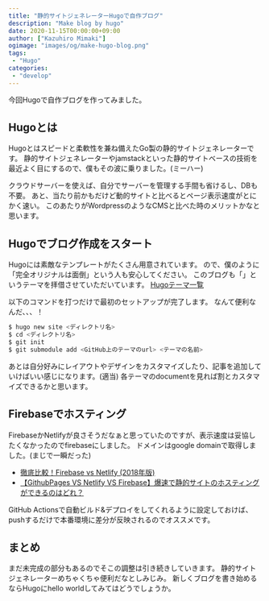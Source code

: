 ```yaml
---
title: "静的サイトジェネレーターHugoで自作ブログ"
description: "Make blog by hugo"
date: 2020-11-15T00:00:00+09:00
author: ["Kazuhiro Mimaki"]
ogimage: "images/og/make-hugo-blog.png"
tags:
 - "Hugo"
categories:
 - "develop"
---
```


今回Hugoで自作ブログを作ってみました。
<!--more-->

## Hugoとは
Hugoとはスピードと柔軟性を兼ね備えたGo製の静的サイトジェネレーターです。
静的サイトジェネレーターやjamstackといった静的サイトベースの技術を最近よく目にするので、僕もその波に乗りました。(ミーハー)

クラウドサーバーを使えば、自分でサーバーを管理する手間も省けるし、DBも不要。
あと、当たり前かもだけど動的サイトと比べるとページ表示速度がとにかく速い。
このあたりがWordpressのようなCMSと比べた時のメリットかなと思います。

## Hugoでブログ作成をスタート
Hugoには素敵なテンプレートがたくさん用意されています。
ので、僕のように「完全オリジナルは面倒」という人も安心してください。
このブログも「」というテーマを拝借させていただいています。
[Hugoテーマ一覧](https://themes.gohugo.io/)

以下のコマンドを打つだけで最初のセットアップが完了します。
なんて便利なんだ、、、！
```zsh
$ hugo new site <ディレクトリ名>
$ cd <ディレクトリ名>
$ git init
$ git submodule add <GitHub上のテーマのurl> <テーマの名前>
```

あとは自分好みにレイアウトやデザインをカスタマイズしたり、記事を追加していけばいい感じになります。(適当)
各テーマのdocumentを見れば割とカスタマイズできるかと思います。

## Firebaseでホスティング
FirebaseかNetlifyが良さそうだなぁと思っていたのですが、表示速度は妥協したくなかったのでfirebaseにしました。
ドメインはgoogle domainで取得しました。(まじで一瞬だった)
- [徹底比較！Firebase vs Netlify (2018年版)](https://techblog.kayac.com/netlify-vs-firebase-2018)
- [【GithubPages VS Netlify VS Firebase】爆速で静的サイトのホスティングができるのはどれ？](https://usomitainikagayakumachi.tokyo/2018-05-29_github_pages_or_netrify_or_firebase/)

GitHub Actionsで自動ビルド&デプロイをしてくれるように設定しておけば、pushするだけで本番環境に差分が反映されるのでオススメです。

## まとめ
まだ未完成の部分もあるのでそこの調整は引き続きしていきます。
静的サイトジェネレーターめちゃくちゃ便利だなとしみじみ。
新しくブログを書き始めるならHugoにhello worldしてみてはどうでしょうか。